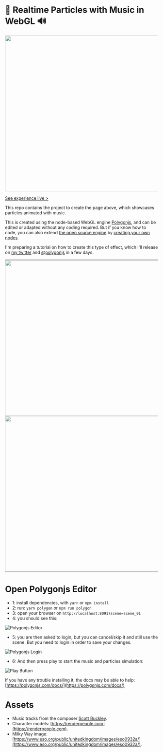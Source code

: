 
# 🎵 Realtime Particles with Music in WebGL 🔊

<a href="https://polygonjs.com/particles-music" target="_blank"><img width="512" src="https://github.com/polygonjs/tutorial_audio_analysers/blob/main/public/images/particles_music.gif?raw=true" /></a>

[See experience live >](https://polygonjs.com/particles-music)

This repo contains the project to create the page above, which showcases particles animated with music.

This is created using the node-based WebGL engine [Polygonjs](https://polygonjs.com), and can be edited or adapted without any coding required. But if you know how to code, you can also extend [the open source engine](https://github.com/polygonjs/polygonjs) by [creating your own nodes](https://github.com/polygonjs/plugins_tutorials).

I'm preparing a tutorial on how to create this type of effect, which I'll release on [my twitter](https://twitter.com/fradingue) and [@polygonjs](https://twitter.com/polygonjs) in a few days.

<table style='border:0px'>
    <tr style='border:0px'>
        <td style='border:0px;padding:0px'>
            <img style='display:block' width="512" src="https://github.com/polygonjs/tutorial_audio_analysers/blob/main/public/images/tutorial_screenshot1.jpg?raw=true" />
        </td>
        <td style='border:0px;padding:0px'style='border:0px'>
            <img style='display:block' width="512" src="https://github.com/polygonjs/tutorial_audio_analysers/blob/main/public/images/tutorial_screenshot2.jpg?raw=true" />
            </td>
    </tr>
    <tr style='border:0px'>
        <td style='border:0px;padding:0px'>
            <img style='display:block' width="512" src="https://github.com/polygonjs/tutorial_audio_analysers/blob/main/public/images/tutorial_screenshot3.jpg?raw=true" />
        </td>
        <td style='border:0px;padding:0px'>
            <img style='display:block' width="512" src="https://github.com/polygonjs/tutorial_audio_analysers/blob/main/public/images/tutorial_screenshot4.jpg?raw=true" />
        </td>
    </tr>
</table>

# Open Polygonjs Editor

- 1: install dependencies, with `yarn` or `npm install`
- 2: run: `yarn polygon` or `npm run polygon`
- 3: open your browser on `http://localhost:8091?scene=scene_01`
- 4: you should see this:

![Polygonjs Editor](https://github.com/polygonjs/tutorial_audio_analysers/blob/main/public/images/editor.jpg)

- 5: you are then asked to login, but you can cancel/skip it and still use the scene. But you need to login in order to save your changes.

![Polygonjs Login](https://github.com/polygonjs/tutorial_audio_analysers/blob/main/public/images/editor_login.jpg)

- 6: And then press play to start the music and particles simulation:

![Play Button](https://github.com/polygonjs/tutorial_audio_analysers/blob/main/public/images/editor_play_button.jpg)

If you have any trouble installing it, the docs may be able to help: [https://polygonjs.com/docs/](https://polygonjs.com/docs/)


# Assets

- Music tracks from the composer [Scott Buckley](https://www.scottbuckley.com.au/library/the-climb/).
- Character models: [https://renderpeople.com](https://renderpeople.com).
- Milky Way image: [https://www.eso.org/public/unitedkingdom/images/eso0932a/](https://www.eso.org/public/unitedkingdom/images/eso0932a/).
